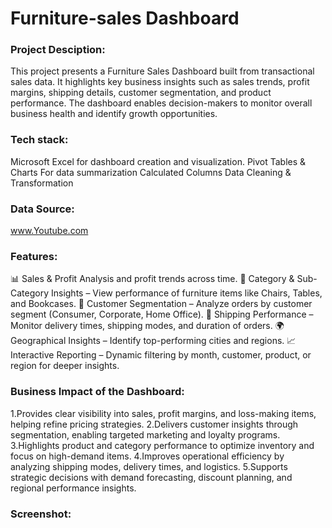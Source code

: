 # Furniture-sales Dashboard
### Project Desciption:
This project presents a Furniture Sales Dashboard built from transactional sales data. It highlights key business insights such as sales trends, profit margins, shipping details, customer segmentation, and product performance. The dashboard enables decision-makers to monitor overall business health and identify growth opportunities.
### Tech stack:
Microsoft Excel for dashboard creation and visualization.
Pivot Tables & Charts  For data summarization
Calculated Columns
Data Cleaning & Transformation
### Data Source:
www.Youtube.com
### Features:
📊 Sales & Profit Analysis and profit trends across time.
🛒 Category & Sub-Category Insights – View performance of furniture items like Chairs, Tables, and Bookcases.
👥 Customer Segmentation – Analyze orders by customer segment (Consumer, Corporate, Home Office).
🚚 Shipping Performance – Monitor delivery times, shipping modes, and duration of orders.
🌍 Geographical Insights – Identify top-performing cities and regions.
📈 Interactive Reporting – Dynamic filtering by month, customer, product, or region for deeper insights.
### Business Impact of the Dashboard:
1.Provides clear visibility into sales, profit margins, and loss-making items, helping refine pricing strategies.
2.Delivers customer insights through segmentation, enabling targeted marketing and loyalty programs.
3.Highlights product and category performance to optimize inventory and focus on high-demand items.
4.Improves operational efficiency by analyzing shipping modes, delivery times, and logistics.
5.Supports strategic decisions with demand forecasting, discount planning, and regional performance insights.
### Screenshot:
